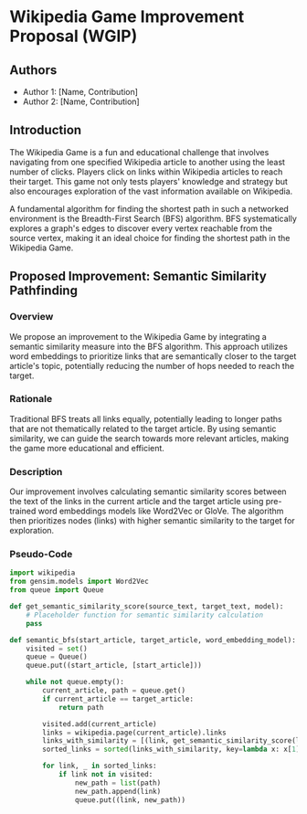 # Wikipedia Game Improvement Proposal (WGIP)

## Authors
- Author 1: [Name, Contribution]
- Author 2: [Name, Contribution]

## Introduction
The Wikipedia Game is a fun and educational challenge that involves navigating from one specified Wikipedia article to another using the least number of clicks. Players click on links within Wikipedia articles to reach their target. This game not only tests players' knowledge and strategy but also encourages exploration of the vast information available on Wikipedia.

A fundamental algorithm for finding the shortest path in such a networked environment is the Breadth-First Search (BFS) algorithm. BFS systematically explores a graph's edges to discover every vertex reachable from the source vertex, making it an ideal choice for finding the shortest path in the Wikipedia Game.

## Proposed Improvement: Semantic Similarity Pathfinding

### Overview
We propose an improvement to the Wikipedia Game by integrating a semantic similarity measure into the BFS algorithm. This approach utilizes word embeddings to prioritize links that are semantically closer to the target article's topic, potentially reducing the number of hops needed to reach the target.

### Rationale
Traditional BFS treats all links equally, potentially leading to longer paths that are not thematically related to the target article. By using semantic similarity, we can guide the search towards more relevant articles, making the game more educational and efficient.

### Description
Our improvement involves calculating semantic similarity scores between the text of the links in the current article and the target article using pre-trained word embeddings models like Word2Vec or GloVe. The algorithm then prioritizes nodes (links) with higher semantic similarity to the target for exploration.

### Pseudo-Code

```python
import wikipedia
from gensim.models import Word2Vec
from queue import Queue

def get_semantic_similarity_score(source_text, target_text, model):
    # Placeholder function for semantic similarity calculation
    pass

def semantic_bfs(start_article, target_article, word_embedding_model):
    visited = set()
    queue = Queue()
    queue.put((start_article, [start_article]))

    while not queue.empty():
        current_article, path = queue.get()
        if current_article == target_article:
            return path

        visited.add(current_article)
        links = wikipedia.page(current_article).links
        links_with_similarity = [(link, get_semantic_similarity_score(link, target_article, word_embedding_model)) for link in links if link not in visited]
        sorted_links = sorted(links_with_similarity, key=lambda x: x[1], reverse=True)

        for link, _ in sorted_links:
            if link not in visited:
                new_path = list(path)
                new_path.append(link)
                queue.put((link, new_path))

